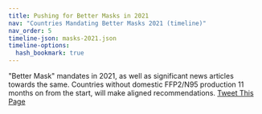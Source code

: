 ```yaml
---
title: Pushing for Better Masks in 2021
nav: "Countries Mandating Better Masks 2021 (timeline)"
nav_order: 5
timeline-json: masks-2021.json
timeline-options: 
  hash_bookmark: true
---
```


"Better Mask" mandates in 2021, as well as significant news articles towards the same. Countries without domestic FFP2/N95 production 11 months on from the start, will make aligned recommendations. <a href="https://twitter.com/intent/tweet?url=https%3A%2F%2Fits-airborne.org%2Fmasks-2021&via=AerosolizedC19&text=%23COVIDisAirborne%20%23masks4All%20%23BetterMasks%20%23ventilation. See: " target="_blank">Tweet This Page</a>


